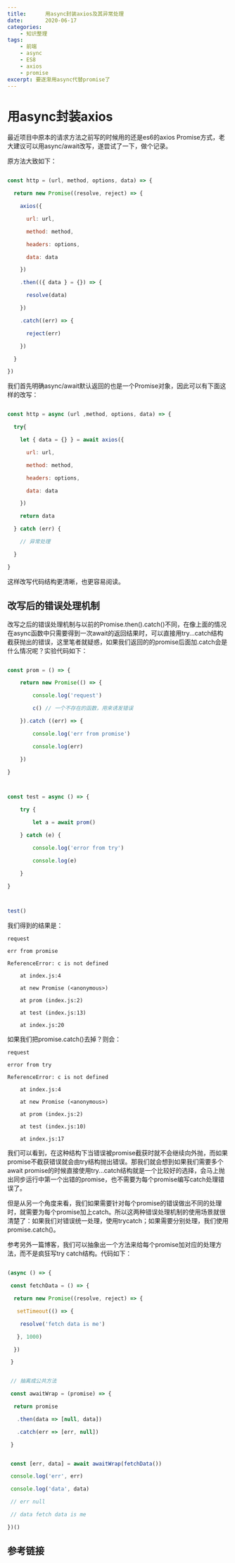 ```yaml
---
title:      用async封装axios及其异常处理
date:       2020-06-17
categories:
    - 知识整理
tags:
    - 前端
    - async
    - ES8
    - axios
    - promise
excerpt: 要逐渐用async代替promise了
---
```

# 用async封装axios

最近项目中原本的请求方法之前写的时候用的还是es6的axios Promise方式，老大建议可以用async/await改写，遂尝试了一下，做个记录。

原方法大致如下：

```javascript

const http = (url, method, options, data) => {

  return new Promise((resolve, reject) => {

    axios({

      url: url,

      method: method,

      headers: options,

      data: data

    })

    .then(({ data } = {}) => {

      resolve(data)

    })

    .catch((err) => {

      reject(err)

    })

  }

})

```

我们首先明确async/await默认返回的也是一个Promise对象，因此可以有下面这样的改写：

```javascript

const http = async (url ,method, options, data) => {

  try{

    let { data = {} } = await axios({

      url: url,

      method: method,

      headers: options,

      data: data

    })

    return data

  } catch (err) {

    // 异常处理

  }

}

```

这样改写代码结构更清晰，也更容易阅读。

## 改写后的错误处理机制

改写之后的错误处理机制与以前的Promise.then().catch()不同，在像上面的情况在async函数中只需要得到一次await的返回结果时，可以直接用try...catch结构截获抛出的错误，这里笔者就疑惑，如果我们返回的的promise后面加.catch会是什么情况呢？实验代码如下：

```javascript

const prom = () => {

    return new Promise(() => {

        console.log('request')

        c() // 一个不存在的函数，用来诱发错误

    }).catch ((err) => {

        console.log('err from promise')

        console.log(err)

    })

}



const test = async () => {

    try {

        let a = await prom()

    } catch (e) {

        console.log('error from try')

        console.log(e)

    }

}



test()

```

我们得到的结果是：

```
request

err from promise

ReferenceError: c is not defined

    at index.js:4

    at new Promise (<anonymous>)

    at prom (index.js:2)

    at test (index.js:13)

    at index.js:20

```

如果我们把promise.catch()去掉？则会：

```
request

error from try

ReferenceError: c is not defined

    at index.js:4

    at new Promise (<anonymous>)

    at prom (index.js:2)

    at test (index.js:10)

    at index.js:17

```

我们可以看到，在这种结构下当错误被promise截获时就不会继续向外抛，而如果promise不截获错误就会由try结构抛出错误。那我们就会想到如果我们需要多个await promise的时候直接使用try...catch结构就是一个比较好的选择，会马上抛出同步运行中第一个出错的promise，也不需要为每个promise编写catch处理错误了。

但是从另一个角度来看，我们如果需要针对每个promise的错误做出不同的处理时，就需要为每个promise加上catch。所以这两种错误处理机制的使用场景就很清楚了：如果我们对错误统一处理，使用trycatch；如果需要分别处理，我们使用promise.catch()。

参考另外一篇博客，我们可以抽象出一个方法来给每个promise加对应的处理方法，而不是疯狂写try catch结构。代码如下：

```javascript

(async () => {

 const fetchData = () => {

  return new Promise((resolve, reject) => {

   setTimeout(() => {

    resolve('fetch data is me')

   }, 1000)

  })

 }


 // 抽离成公共方法

 const awaitWrap = (promise) => {

  return promise

   .then(data => [null, data])

   .catch(err => [err, null])

 }


 const [err, data] = await awaitWrap(fetchData())

 console.log('err', err)

 console.log('data', data)

 // err null

 // data fetch data is me

})()

```

## 参考链接

[1]: https://blog.csdn.net/q3254421/article/details/88878288